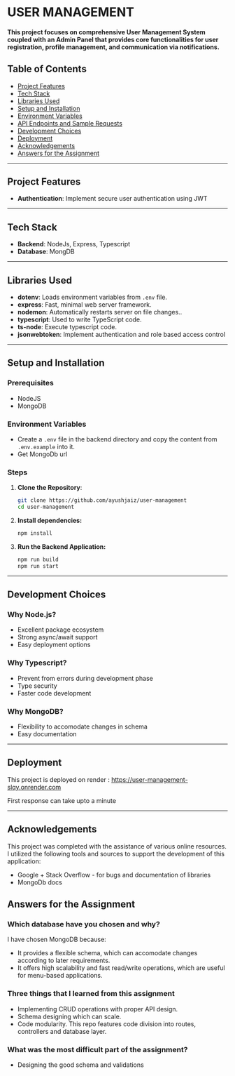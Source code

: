 # USER MANAGEMENT

#### This project focuses on comprehensive User Management System coupled with an Admin Panel that provides core functionalities for user registration, profile management, and communication via notifications.

## Table of Contents

- [Project Features](#project-features)
- [Tech Stack](#tech-stack)
- [Libraries Used](#libraries-used)
- [Setup and Installation](#setup-and-installation)
- [Environment Variables](#environment-variables)
- [API Endpoints and Sample Requests](#api-endpoints-and-sample-requests)
- [Development Choices](#development-choices)
- [Deployment](#deployment)
- [Acknowledgements](#acknowledgements)
- [Answers for the Assignment](#answers-for-the-assignment)

---

## Project Features

- **Authentication**: Implement secure user authentication using JWT

---

## Tech Stack

- **Backend**: NodeJs, Express, Typescript
- **Database**: MongDB

---

## Libraries Used

- **dotenv**: Loads environment variables from `.env` file.
- **express**: Fast, minimal web server framework.
- **nodemon**: Automatically restarts server on file changes..
- **typescript**: Used to write TypeScript code.
- **ts-node**: Execute typescript code.
- **jsonwebtoken**: Implement authentication and role based access control

---

## Setup and Installation

### Prerequisites

- NodeJS
- MongoDB

### Environment Variables

- Create a `.env` file in the backend directory and copy the content from `.env.example` into it.
- Get MongoDb url

### Steps

1. **Clone the Repository**:
   ```bash
   git clone https://github.com/ayushjaiz/user-management
   cd user-management
   ```
2. **Install dependencies:**
   ```bash
   npm install
   ```
3. **Run the Backend Application:**
   ```bash
   npm run build
   npm run start
   ```

---

## Development Choices

### Why Node.js?

- Excellent package ecosystem
- Strong async/await support
- Easy deployment options

### Why Typescript?

- Prevent from errors during development phase
- Type security
- Faster code development

### Why MongoDB?

- Flexibility to accomodate changes in schema
- Easy documentation

---

## Deployment

This project is deployed on render : https://user-management-slqy.onrender.com

First response can take upto a minute


---

## Acknowledgements

This project was completed with the assistance of various online resources. I utilized the following tools and sources to support the development of this application:

- Google + Stack Overflow - for bugs and documentation of libraries
- MongoDb docs


## Answers for the Assignment

### Which database have you chosen and why?

I have chosen MongoDB because:

- It provides a flexible schema, which can accomodate changes according to later requirements.
- It offers high scalability and fast read/write operations, which are useful for menu-based applications.

### Three things that I learned from this assignment

- Implementing CRUD operations with proper API design.
- Schema designing which can scale.
- Code modularity. This repo features code division into routes, controllers and database layer.


### What was the most difficult part of the assignment?

- Designing the good schema and validations

